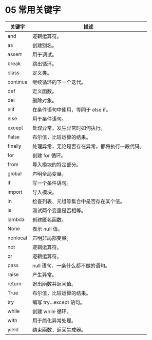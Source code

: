 # 05 常用关键字

| 关键字      | 描述                      |
| -------- | ----------------------- |
| and      | 逻辑运算符。                  |
| as       | 创建别名。                   |
| assert   | 用于调试。                   |
| break    | 跳出循环。                   |
| class    | 定义类。                    |
| continue | 继续循环的下一个迭代。             |
| def      | 定义函数。                   |
| del      | 删除对象。                   |
| elif     | 在条件语句中使用，等同于 else if。   |
| else     | 用于条件语句。                 |
| except   | 处理异常，发生异常时如何执行。         |
| False    | 布尔值，比较运算的结果。            |
| finally  | 处理异常，无论是否存在异常，都将执行一段代码。 |
| for      | 创建 for 循环。              |
| from     | 导入模块的特定部分。              |
| global   | 声明全局变量。                 |
| if       | 写一个条件语句。                |
| import   | 导入模块。                   |
| in       | 检查列表、元组等集合中是否存在某个值。     |
| is       | 测试两个变量是否相等。             |
| lambda   | 创建匿名函数。                 |
| None     | 表示 null 值。              |
| nonlocal | 声明非局部变量。                |
| not      | 逻辑运算符。                  |
| or       | 逻辑运算符。                  |
| pass     | null 语句，一条什么都不做的语句。     |
| raise    | 产生异常。                   |
| return   | 退出函数并返回值。               |
| True     | 布尔值，比较运算的结果。            |
| try      | 编写 try...except 语句。     |
| while    | 创建 while 循环。            |
| with     | 用于简化异常处理。               |
| yield    | 结束函数，返回生成器。             |

